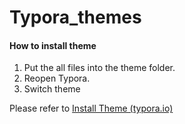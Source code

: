 # Typora_themes





#### How to install theme

1. Put the all files into the theme folder.
2. Reopen Typora.
3. Switch theme 

Please refer to [Install Theme (typora.io)](https://theme.typora.io/doc/Install-Theme/)